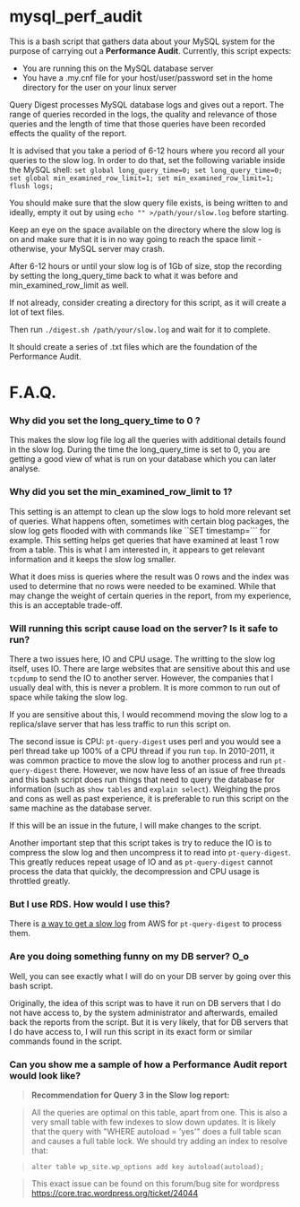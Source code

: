 # mysql_perf_audit

This is a bash script that gathers data about your MySQL system for the purpose of carrying out a **Performance Audit**.
Currently, this script expects:
* You are running this on the MySQL database server
* You have a .my.cnf file for your host/user/password set in the home directory for the user on your linux server


Query Digest processes MySQL database logs and gives out a report.
The range of queries recorded in the logs, the quality and relevance of those queries and the length of time that those queries have been recorded effects the quality of the report.

It is advised that you take a period of 6-12 hours where you record all your queries to the slow log.
In order to do that, set the following variable inside the MySQL shell:
```set global long_query_time=0; set long_query_time=0; set global min_examined_row_limit=1; set min_examined_row_limit=1; flush logs;```

You should make sure that the slow query file exists, is being written to 
and ideally, empty it out by using ```echo "" >/path/your/slow.log``` before starting.

Keep an eye on the space available on the directory where the slow log is on and make sure that it is in no way going to reach the space limit - otherwise, your MySQL server may crash.

After 6-12 hours or until your slow log is of 1Gb of size, stop the recording by setting the long_query_time back to what it was before and min_examined_row_limit as well.

If not already, consider creating a directory for this script, as it will create a lot of text files.

Then run ```./digest.sh /path/your/slow.log``` and wait for it to complete.

It should create a series of .txt files which are the foundation of the Performance Audit.


# F.A.Q.
### Why did you set the long_query_time to 0 ?
This makes the slow log file log all the queries with additional details found in the slow log. 
During the time the long_query_time is set to 0, you are getting a good view of what is run on your database which you can later analyse.

### Why did you set the min_examined_row_limit to 1?
This setting is an attempt to clean up the slow logs to hold more relevant set of queries.
What happens often, sometimes with certain blog packages, the slow log gets flooded with with commands like ``SET timestamp=``` for example. This setting helps get queries that have examined at least 1 row from a table. This is what I am interested in, it appears to get relevant information and it keeps the slow log smaller. 

What it does miss is queries where the result was 0 rows and the index was used to determine that no rows were needed to be examined.
While that may change the weight of certain queries in the report, from my experience, this is an acceptable trade-off.


### Will running this script cause load on the server? Is it safe to run?

There a two issues here, IO and CPU usage. The writting to the slow log itself, uses IO. There are large websites that are sensitive about this and use ```tcpdump``` to send the IO to another server. However, the companies that I usually deal with, this is never a problem. It is more common to run out of space while taking the slow log.

If you are sensitive about this, I would recommend moving the slow log to a replica/slave server that has less traffic to run this script on.

The second issue is CPU: ```pt-query-digest``` uses perl and you would see a perl thread take up 100% of a CPU thread if you run ```top```. In 2010-2011, it was common practice to move the slow log to another process and run ```pt-query-digest``` there. However, we now have less of an issue of free threads and this bash script does run things that need to query the database for information (such as ```show tables``` and ```explain select```). Weighing the pros and cons as well as past experience, it is preferable to run this script on the same machine as the database server. 

If this will be an issue in the future, I will make changes to the script.

Another important step that this script takes is try to reduce the IO is to compress the slow log and then uncompress it to read into ```pt-query-digest```. This greatly reduces repeat usage of IO and as ```pt-query-digest``` cannot process the data that quickly, the decompression and CPU usage is throttled greatly.

### But I use RDS. How would I use this?

There is [a way to get a slow log](http://www.iheavy.com/2014/06/02/howto-automate-mysql-slow-query-analysis-with-amazon-rds/) from AWS for ```pt-query-digest``` to process them.

### Are you doing something funny on my DB server? O_o

Well, you can see exactly what I will do on your DB server by going over this bash script. 

Originally, the idea of this script was to have it run on DB servers that I do not have access to, by the system administrator and afterwards, emailed back the reports from the script. 
But it is very likely, that for DB servers that I do have access to, I will run this script in its exact form or similar commands found in the script.

### Can you show me a sample of how a Performance Audit report would look like?

>**Recommendation for Query 3 in the Slow log report:**

>All the queries are optimal on this table, apart from one. This is also a very small table with few indexes to slow down updates.
>It is likely that the query with "WHERE autoload = 'yes'" does a full table scan and causes a full table lock. 
>We should try adding an index to resolve that:

>```alter table wp_site.wp_options add key autoload(autoload);```

>This exact issue can be found on this forum/bug site for wordpress https://core.trac.wordpress.org/ticket/24044

